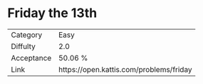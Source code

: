 # Friday the 13th

<table>
    <tr>
        <td>Category</td>
        <td>Easy</td>
    </tr>
    <tr>
        <td>Diffulty</td>
        <td>2.0</td>
    </tr>
    <tr>
        <td>Acceptance</td>
        <td>50.06 %</td>
    </tr>
    <tr>
        <td>Link</td>
        <td>https://open.kattis.com/problems/friday</td>
    </tr>
</table>
